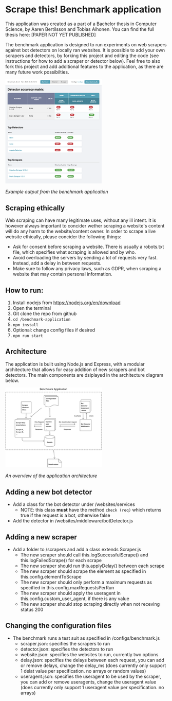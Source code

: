 # Scrape this! Benchmark application

This application was created as a part of a Bachelor thesis in Computer Science, by Aaren Bertilsson and Tobias Aihonen. You can find the full thesis here: [PAPER NOT YET PUBLISHED]

The benchmark application is designed to run experiments on web scrapers against bot detectors on locally ran websites. It is possible to add your own scrapers and detectors, by forking this project and editing the code (see instructions for how to add a scraper or detector below). Feel free to also fork this project and add additional features to the application, as there are many future work possibilties.

[<img src="readme/result_output.png" width="300" alt="click for full size" />](readme/result_output.png)

*Example output from the benchmark application*

## Scraping ethically
Web scraping can have many legitimate uses, without any ill intent. It is however always important to concider wether scraping a website's content will do any harm to the website/content owner. In order to scrape a live website ethically, please concider the following things:
- Ask for consent before scraping a website. There is usually a robots.txt file, which specifies what scraping is allowed and by who.
- Avoid overloading the servers by sending a lot of requests very fast. Instead, add a delay in between requests.
- Make sure to follow any privacy laws, such as GDPR, when scraping a website that may contain personal information.

## How to run:
1. Install nodejs from https://nodejs.org/en/download
2. Open the terminal
3. Git clone the repo from github  
4. ```cd /benchmark-application```
5. ```npm install```
6. Optional: change config files if desired
7. ```npm run start```

## Architecture
The application is built using Node.js and Express, with a modular architecture that allows for easy addition of new scrapers and bot detectors. The main components are dsiplayed in the architecture diagram below.

[<img src="readme/architecture.png" width="300" alt="click for full size" />](readme/architecture.png)

*An overview of the application architecture*



## Adding a new bot detector
- Add a class for the bot detector under /websites/services
  - NOTE: this class **must** have the method ```check (req)``` which returns true if the request is a bot, otherwise false
- Add the detector in /websites/middleware/botDetector.js

## Adding a new scraper
- Add a folder to /scrapers and add a class extends Scraper.js
  - The new scraper should call this.logSuccessfulScrape() and this.logFailedScrape() for each scrape
  - The new scraper should run this.applyDelay() between each scrape
  - The new scraper should scrape the element as specified in this.config.elementToScrape
  - The new scraper should only perform a maximum requests as specified in this.config.maxRequestsPerRun
  - The new scraper should apply the useragent in this.config.custom_user_agent, if there is any value
  - The new scraper should stop scraping directly when not receving status 200

## Changing the configuration files
- The benchmark runs a test suit as specified in /configs/benchmark.js
  - scraper.json: specifies the scrapers to run
  - detector.json: specifies the detectors to run
  - website.json: specifies the websites to run, currently two options
  - delay.json: specifies the delays between each request, you can add or remove delays, change the delay_ms (does currently only support 1 delat value per specification. no arrays or random values)
  - useragent.json: specifies the useragent to be used by the scraper, you can add or remove useragents, change the useragent value (does currently only support 1 useragent value per specification. no arrays)
